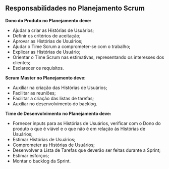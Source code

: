 ## Responsabilidades no Planejamento Scrum

**Dono do Produto no Planejamento deve:**

- Ajudar a criar as Histórias de Usuários;
- Definir os critérios de aceitação;
- Aprovar as Histórias de Usuários;
- Ajudar o Time Scrum a comprometer-se com o trabalho;
- Explicar as Histórias de Usuário;
- Orientar o Time Scrum nas estimativas, representando os interesses dos clientes;
- Esclarecer os requisitos.

**Scrum Master no Planejamento deve:**

- Auxiliar na criação das Histórias de Usuários;
- Facilitar as reuniões;
- Facilitar a criação das listas de tarefas;
- Auxiliar no desenvolvimento do backlog.

**Time de Desenvolvimento no Planejamento deve:**

- Fornecer inputs para as Histórias de Usuários, verificar com o Dono do produto o que é viável e o que não é em relação às Histórias de Usuários;
- Estimar Histórias de Usuários;
- Comprometer as Histórias de Usuários;
- Desenvolver a Lista de Tarefas que deverão ser feitas durante a Sprint;
- Estimar esforços;
- Montar o backlog da Sprint.
